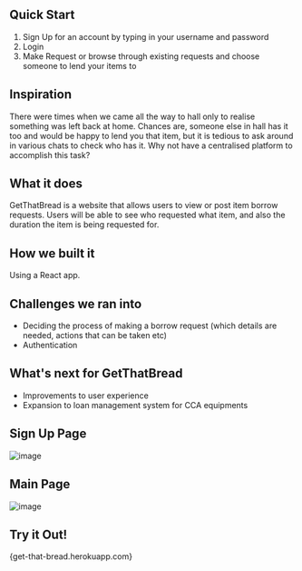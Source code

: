 ## Quick Start
1. Sign Up for an account by typing in your username and password
2. Login
3. Make Request or browse through existing requests and choose someone to lend your items to

## Inspiration
There were times when we came all the way to hall only to realise something was left back at home. 
Chances are, someone else in hall has it too and would be happy to lend you that item, but it is tedious to ask around in various chats to check who has it. Why not have a centralised platform to accomplish this task? 
## What it does
GetThatBread is a website that allows users to view or post item borrow requests. 
Users will be able to see who requested what item, and also the duration the item is being requested for. 
## How we built it
Using a React app.
## Challenges we ran into
* Deciding the process of making a borrow request (which details are needed, actions that can be taken etc)
* Authentication 
## What's next for GetThatBread
* Improvements to user experience 
* Expansion to loan management system for CCA equipments

## Sign Up Page
![image](https://user-images.githubusercontent.com/88677292/146298241-675db16d-f8d9-4aca-9e19-ef6adac95a9d.png)

## Main Page
![image](https://user-images.githubusercontent.com/88677292/146298289-b481c791-b10a-45ee-85aa-68c6addd139c.png)
 
 ## Try it Out!
 {get-that-bread.herokuapp.com}
